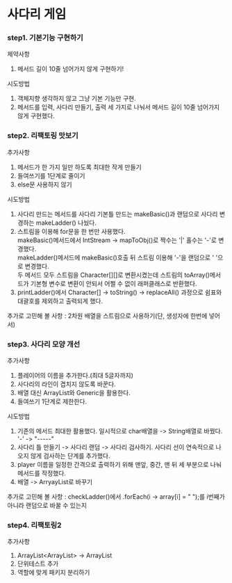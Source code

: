 # 사다리 게임 
### step1. 기본기능 구현하기
제약사항
1. 메서드 길이 10줄 넘어가지 않게 구현하기!

시도방법
1. 객체지향 생각하지 않고 그냥 기본 기능만 구현.<br>
2. 메서드를 입력, 사다리 만들기, 출력 세 가지로 나눠서 메서드 길이 10줄 넘어가지 않게 구현했다.

### step2. 리팩토링 맛보기
추가사항
1. 메서드가 한 가지 일만 하도록 최대한 작게 만들기
2. 들여쓰기를 1단계로 줄이기
3. else문 사용하지 않기

시도방법
1. 사다리 만드는 메서드를 사다리 기본틀 만드는 makeBasic()과 랜덤으로 사다리 변경하는 makeLadder() 나눴다.
2. 스트림을 이용해 for문을 한 번만 사용했다.<br>
   makeBasic()메서드에서 IntStream -> mapToObj()로 짝수는 '|' 홀수는 '-'로 변경했다.<br>
   makeLadder()메서드에 makeBasic()호출 뒤 스트림 이용해 '-'을 랜덤으로 ' '으로 변경했다.<br>
   두 메서드 모두 스트림을 Character[][]로 변환시켰는데 스트림의 toArray()메서드가 기본형 변수로 변환이 안되서 어쩔 수 없이 래퍼클래스로 반환했다.
3. printLadder()에서 Character[] -> toString() -> replaceAll() 과정으로 쉼표와 대괄호를 제외하고 출력되게 했다.

추가로 고민해 볼 사항 : 2차원 배열을 스트림으로 사용하기(단, 생성자에 한번에 넣어서)

### step3. 사다리 모양 개선
추가사항
1. 플레이어의 이름을 추가한다.(최대 5글자까지)
2. 사다리의 라인이 겹치지 않도록 바꾼다.
3. 배열 대신 ArrayList와 Generic을 활용한다.
4. 들여쓰기 1단계로 제한한다.

시도방법
1. 기존의 메서드 최대한 활용했다. 일시적으로 char배열을 -> String배열로 바꿨다. '-' -> "-----"
2. 사다리 틀 만들기 -> 사다리 랜덤 -> 사다리 검사하기. 사다리 선이 연속적으로 나오지 않게 검사하는 단계를 추가했다.
3. player 이름을 일정한 간격으로 출력하기 위해 맨앞, 중간, 맨 뒤 세 부분으로 나눠 메서드를 작정했다.
4. 배열 -> ArryayList로 바꾸기

추가로 고민해 볼 사항 : checkLadder()에서 .forEach(i -> array[i] = "     ");를 i번째가 아니라 랜덤으로 바꿀 수 있는지

### step4. 리팩토링2
추가사항
1. ArrayList<ArrayList<String>> -> ArrayList<Line>
2. 단위테스트 추가
3. 역할에 맞게 패키지 분리하기